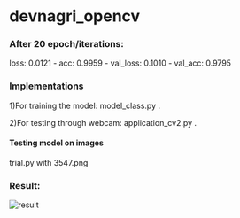 # devnagri_opencv
### After 20 epoch/iterations:
loss: 0.0121 - acc: 0.9959 - val_loss: 0.1010 - val_acc: 0.9795

### Implementations
1)For training the model: model_class.py .

2)For testing through webcam: application_cv2.py .

#### Testing model on images
trial.py with 3547.png

### Result:
![result](Devanagri_g.gif)
